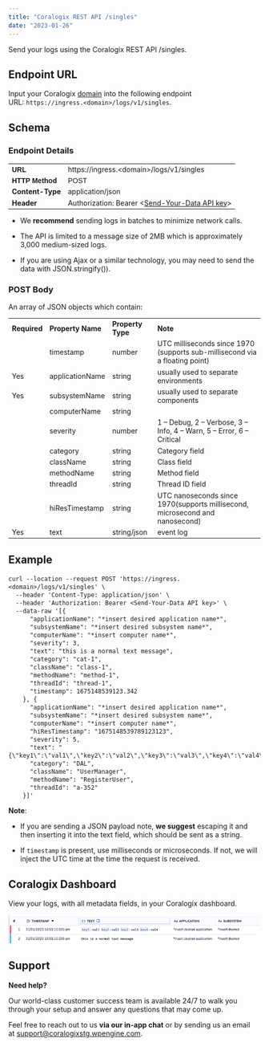 ```yaml
---
title: "Coralogix REST API /singles"
date: "2023-01-26"
---
```


Send your logs using the Coralogix REST API /singles.

## Endpoint URL

Input your Coralogix [domain](https://coralogixstg.wpengine.com/docs/coralogix-domain/) into the following endpoint URL: `https://ingress.<domain>/logs/v1/singles`.

## Schema

### **Endpoint Details**

<table><tbody><tr><td><strong><span style="font-family: helvetica, arial, sans-serif;">URL</span></strong></td><td>https://ingress.&lt;domain&gt;/logs/v1/singles</td></tr><tr><td><strong><span style="font-family: helvetica, arial, sans-serif;">HTTP Method</span></strong></td><td><span style="font-family: helvetica, arial, sans-serif;">POST</span></td></tr><tr><td><strong>Content-Type</strong></td><td>application/json</td></tr><tr><td><strong>Header</strong></td><td>Authorization: Bearer &lt;<a href="https://coralogixstg.wpengine.com/docs/send-your-data-api-key/">Send-Your-Data API key</a>&gt;</td></tr></tbody></table>

- We **recommend** sending logs in batches to minimize network calls.

- The API is limited to a message size of 2MB which is approximately 3,000 medium-sized logs.

- If you are using Ajax or a similar technology, you may need to send the data with JSON.stringify()).

### **POST Body**

An array of JSON objects which contain:

<table><tbody><tr><td><strong>Required</strong></td><td><strong>Property Name</strong></td><td><strong>Property Type</strong></td><td><strong>Note</strong></td></tr><tr><td></td><td>timestamp</td><td>number</td><td>UTC milliseconds since 1970 (supports sub-millisecond via a floating point)</td></tr><tr><td>Yes</td><td>applicationName</td><td>string</td><td>usually used to separate environments</td></tr><tr><td>Yes</td><td>subsystemName</td><td>string</td><td>usually used to separate components</td></tr><tr><td></td><td>computerName</td><td>string</td><td></td></tr><tr><td></td><td>severity</td><td>number</td><td>1 – Debug, 2 – Verbose, 3 – Info, 4 – Warn, 5 – Error, 6 – Critical</td></tr><tr><td></td><td>category</td><td>string</td><td>Category field</td></tr><tr><td></td><td>className</td><td>string</td><td>Class field</td></tr><tr><td></td><td>methodName</td><td>string</td><td>Method field</td></tr><tr><td></td><td>threadId</td><td>string</td><td>Thread ID field</td></tr><tr><td></td><td>hiResTimestamp</td><td>string</td><td>UTC nanoseconds since 1970(supports millisecond, microsecond and nanosecond)</td></tr><tr><td>Yes</td><td>text</td><td>string/json</td><td>event log</td></tr></tbody></table>

## Example

```
curl --location --request POST 'https://ingress.<domain>/logs/v1/singles' \
  --header 'Content-Type: application/json' \
  --header 'Authorization: Bearer <Send-Your-Data API key>' \
  --data-raw '[{
      "applicationName": "*insert desired application name*",
      "subsystemName": "*insert desired subsystem name*",
      "computerName": "*insert computer name*",
      "severity": 3,
      "text": "this is a normal text message",
      "category": "cat-1",
      "className": "class-1",
      "methodName": "method-1",
      "threadId": "thread-1",
      "timestamp": 1675148539123.342
    }, {
      "applicationName": "*insert desired application name*",
      "subsystemName": "*insert desired subsystem name*",
      "computerName": "*insert computer name*",
      "hiResTimestamp": "1675148539789123123",
      "severity": 5,
      "text": "{\"key1\":\"val1\",\"key2\":\"val2\",\"key3\":\"val3\",\"key4\":\"val4\"}",
      "category": "DAL",
      "className": "UserManager",
      "methodName": "RegisterUser",
      "threadId": "a-352"
    }]'
```

**Note**:

- If you are sending a JSON payload note, **we suggest** escaping it and then inserting it into the text field, which should be sent as a string.

- If `timestamp` is present, use milliseconds or microseconds. If not, we will inject the UTC time at the time the request is received.

## Coralogix Dashboard

View your logs, with all metadata fields, in your Coralogix dashboard.

![](images/singles.png)

## Support

**Need help?**

Our world-class customer success team is available 24/7 to walk you through your setup and answer any questions that may come up.

Feel free to reach out to us **via our in-app chat** or by sending us an email at [support@coralogixstg.wpengine.com](mailto:support@coralogixstg.wpengine.com).

